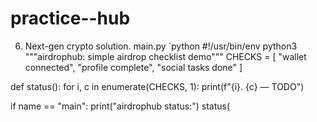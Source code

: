 # practice--hub
6. Next-gen crypto solution.
main.py
`python
#!/usr/bin/env python3
"""airdrophub: simple airdrop checklist demo"""
CHECKS = [
    "wallet connected",
    "profile complete",
    "social tasks done"
]

def status():
    for i, c in enumerate(CHECKS, 1):
        print(f"{i}. {c} — TODO")

if name == "main":
    print("airdrophub status:")
    status(
